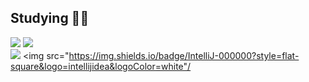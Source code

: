 ## Studying ✍🏻



<img src="https://img.shields.io/badge/Java-007396?style=flat-square&logo=java&logoColor=white"/></a>
</a>
<img src="https://img.shields.io/badge/Spring-6DB33F?style=flat-square&logo=spring&logoColor=white"/></a>
<br>
<img src="https://img.shields.io/badge/VisualStudioCode-007ACC?style=flat-square&logo=visualstudiocode&logoColor=white"/>
</a>
<img src="https://img.shields.io/badge/IntelliJ-000000?style=flat-square&logo=intellijidea&logoColor=white"/



